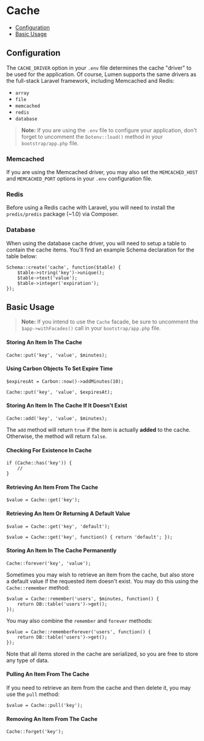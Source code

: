 # Cache

- [Configuration](#configuration)
- [Basic Usage](#basic-usage)

<a name="configuration"></a>
## Configuration

The `CACHE_DRIVER` option in your `.env` file determines the cache "driver" to be used for the application. Of course, Lumen supports the same drivers as the full-stack Laravel framework, including Memcached and Redis:

- `array`
- `file`
- `memcached`
- `redis`
- `database`

> **Note:** If you are using the `.env` file to configure your application, don't forget to uncomment the `Dotenv::load()` method in your `bootstrap/app.php` file.

### Memcached

If you are using the Memcached driver, you may also set the `MEMCACHED_HOST` and `MEMCACHED_PORT` options in your `.env` configuration file.

### Redis

Before using a Redis cache with Laravel, you will need to install the `predis/predis` package (~1.0) via Composer.

### Database

When using the database cache driver, you will need to setup a table to contain the cache items. You'll find an example Schema declaration for the table below:

	Schema::create('cache', function($table) {
	    $table->string('key')->unique();
	    $table->text('value');
	    $table->integer('expiration');
	});

<a name="basic-usage"></a>
## Basic Usage

> **Note:** If you intend to use the `Cache` facade, be sure to uncomment the `$app->withFacades()` call in your `bootstrap/app.php` file.

#### Storing An Item In The Cache

	Cache::put('key', 'value', $minutes);

#### Using Carbon Objects To Set Expire Time

	$expiresAt = Carbon::now()->addMinutes(10);

	Cache::put('key', 'value', $expiresAt);

#### Storing An Item In The Cache If It Doesn't Exist

	Cache::add('key', 'value', $minutes);

The `add` method will return `true` if the item is actually **added** to the cache. Otherwise, the method will return `false`.

#### Checking For Existence In Cache

	if (Cache::has('key')) {
		//
	}

#### Retrieving An Item From The Cache

	$value = Cache::get('key');

#### Retrieving An Item Or Returning A Default Value

	$value = Cache::get('key', 'default');

	$value = Cache::get('key', function() { return 'default'; });

#### Storing An Item In The Cache Permanently

	Cache::forever('key', 'value');

Sometimes you may wish to retrieve an item from the cache, but also store a default value if the requested item doesn't exist. You may do this using the `Cache::remember` method:

	$value = Cache::remember('users', $minutes, function() {
		return DB::table('users')->get();
	});

You may also combine the `remember` and `forever` methods:

	$value = Cache::rememberForever('users', function() {
		return DB::table('users')->get();
	});

Note that all items stored in the cache are serialized, so you are free to store any type of data.

#### Pulling An Item From The Cache

If you need to retrieve an item from the cache and then delete it, you may use the `pull` method:

	$value = Cache::pull('key');

#### Removing An Item From The Cache

	Cache::forget('key');
